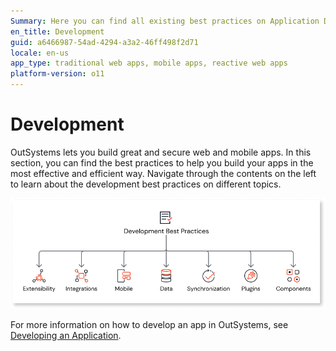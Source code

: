```yaml
---
Summary: Here you can find all existing best practices on Application Development.
en_title: Development
guid: a6466987-54ad-4294-a3a2-46ff498f2d71
locale: en-us
app_type: traditional web apps, mobile apps, reactive web apps
platform-version: o11
---
```

# Development

OutSystems lets you build great and secure web and mobile apps. In this section, you can find the best practices to help you build your apps in the most effective and efficient way. Navigate through the contents on the left to learn about the development best practices on different topics.

![Best practices to build your apps](images/development-best-practices-diag.png)

For more information on how to develop an app in OutSystems, see [Developing an Application](https://success.outsystems.com/documentation/11/developing_an_application/).
